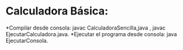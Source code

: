 # Calculadora Básica:
*Compilar desde consola: javac CalculadoraSencilla,java    ,   javac EjecutarCalculadora.java.
*Ejecutar el programa desde consola: java EjecutarConsola.
